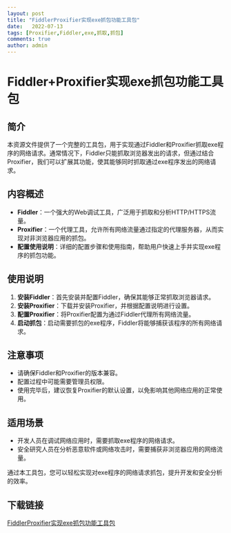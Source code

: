```yaml
---
layout: post
title: "FiddlerProxifier实现exe抓包功能工具包"
date:   2022-07-13
tags: [Proxifier,Fiddler,exe,抓取,抓包]
comments: true
author: admin
---
```

# Fiddler+Proxifier实现exe抓包功能工具包

## 简介
本资源文件提供了一个完整的工具包，用于实现通过Fiddler和Proxifier抓取exe程序的网络请求。通常情况下，Fiddler只能抓取浏览器发出的请求，但通过结合Proxifier，我们可以扩展其功能，使其能够同时抓取通过exe程序发出的网络请求。

## 内容概述
- **Fiddler**：一个强大的Web调试工具，广泛用于抓取和分析HTTP/HTTPS流量。
- **Proxifier**：一个代理工具，允许所有网络流量通过指定的代理服务器，从而实现对非浏览器应用的抓包。
- **配置使用说明**：详细的配置步骤和使用指南，帮助用户快速上手并实现exe程序的抓包功能。

## 使用说明
1. **安装Fiddler**：首先安装并配置Fiddler，确保其能够正常抓取浏览器请求。
2. **安装Proxifier**：下载并安装Proxifier，并根据配置说明进行设置。
3. **配置Proxifier**：将Proxifier配置为通过Fiddler代理所有网络流量。
4. **启动抓包**：启动需要抓包的exe程序，Fiddler将能够捕获该程序的所有网络请求。

## 注意事项
- 请确保Fiddler和Proxifier的版本兼容。
- 配置过程中可能需要管理员权限。
- 使用完毕后，建议恢复Proxifier的默认设置，以免影响其他网络应用的正常使用。

## 适用场景
- 开发人员在调试网络应用时，需要抓取exe程序的网络请求。
- 安全研究人员在分析恶意软件或网络攻击时，需要捕获非浏览器应用的网络流量。

通过本工具包，您可以轻松实现对exe程序的网络请求抓包，提升开发和安全分析的效率。

## 下载链接

[FiddlerProxifier实现exe抓包功能工具包](https://pan.quark.cn/s/90ae45bb3b96)